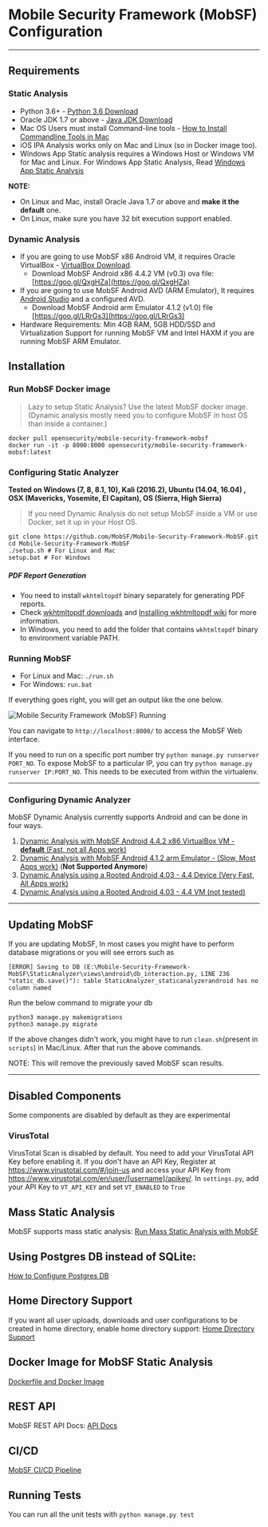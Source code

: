 # Mobile Security Framework (MobSF) Configuration

***

## Requirements

### Static Analysis
* Python 3.6+ - [Python 3.6 Download](https://www.python.org/downloads/)
* Oracle JDK 1.7 or above - [Java JDK Download](http://www.oracle.com/technetwork/java/javase/downloads/)
* Mac OS Users must install Command-line tools - [How to Install Commandline Tools in Mac](http://osxdaily.com/2014/02/12/install-command-line-tools-mac-os-x/)
* iOS IPA Analysis works only on Mac and Linux (so in Docker image too).
* Windows App Static analysis requires a Windows Host or Windows VM for Mac and Linux. For Windows App Static Analysis, Read [Windows App Static Analysis](https://github.com/MobSF/Mobile-Security-Framework-MobSF/blob/master/install/windows/readme.md)
 
**NOTE:**
* On Linux and Mac, install Oracle Java 1.7 or above and **make it the default** one.
* On Linux, make sure you have 32 bit execution support enabled.

### Dynamic Analysis
* If you are going to use MobSF x86 Android VM, it requires Oracle VirtualBox - [VirtualBox Download](https://www.virtualbox.org/wiki/Downloads).
   * Download MobSF Android x86 4.4.2 VM (v0.3) ova file: [https://goo.gl/QxgHZa](https://goo.gl/QxgHZa)
* If you are going to use MobSF Android AVD (ARM Emulator), It requires [Android Studio](https://developer.android.com/studio/index.html) and a configured AVD. 
   * Download MobSF Android arm Emulator 4.1.2 (v1.0) file [https://goo.gl/LRrGs3](https://goo.gl/LRrGs3)
* Hardware Requirements: Min 4GB RAM, 5GB HDD/SSD and Virtualization Support for running MobSF VM and Intel HAXM if you are running MobSF ARM Emulator.

## Installation

### Run MobSF Docker image

> Lazy to setup Static Analysis?
Use the latest MobSF docker image. (Dynamic analysis mostly need you to configure MobSF in host OS than inside a container.) 

```
docker pull opensecurity/mobile-security-framework-mobsf
docker run -it -p 8000:8000 opensecurity/mobile-security-framework-mobsf:latest
```

### Configuring Static Analyzer

**Tested on Windows (7, 8, 8.1, 10), Kali (2016.2), Ubuntu (14.04, 16.04) , OSX (Mavericks, Yosemite, El Capitan), OS (Sierra, High Sierra)**

> If you need Dynamic Analysis do not setup MobSF inside a VM or use Docker, set it up in your Host OS.

```
git clone https://github.com/MobSF/Mobile-Security-Framework-MobSF.git
cd Mobile-Security-Framework-MobSF
./setup.sh # For Linux and Mac
setup.bat # For Windows
```

##### PDF Report Generation

* You need to install `wkhtmltopdf` binary separately for generating PDF reports.
* Check [wkhtmltopdf downloads](http://wkhtmltopdf.org/downloads.html) and 
[Installing wkhtmltopdf wiki](https://github.com/JazzCore/python-pdfkit/wiki/Installing-wkhtmltopdf) for more information.
* In Windows, you need to add the folder that contains `wkhtmltopdf` binary to environment variable PATH.

### Running MobSF

* For Linux and Mac: `./run.sh` 
* For Windows: `run.bat` 

If everything goes right, you will get an output like the one below.

![Mobile Security Framework (MobSF) Running](https://cloud.githubusercontent.com/assets/4301109/21996120/aca05004-dc4e-11e6-849f-1ed73ea8a34c.png)

You can navigate to `http://localhost:8000/` to access the MobSF Web interface.

If you need to run on a specific port number try  `python manage.py runserver PORT_NO`.
To expose MobSF to a particular IP, you can try `python manage.py runserver IP:PORT_NO`. This needs to be executed from within the virtualenv.
***

### Configuring Dynamic Analyzer

MobSF Dynamic Analysis currently supports Android and can be done in four ways.

1. [Dynamic Analysis with MobSF Android 4.4.2 x86 VirtualBox VM - **default** (Fast, not all Apps work)](https://github.com/MobSF/Mobile-Security-Framework-MobSF/wiki/11.-Configuring-Dynamic-Analyzer-with-MobSF-Android-4.4.2-x86-VirtualBox-VM)
2. [Dynamic Analysis with MobSF Android 4.1.2 arm Emulator - (Slow, Most Apps work)](https://github.com/MobSF/Mobile-Security-Framework-MobSF/wiki/12.-Configuring-Dynamic-Analyzer-with-with-MobSF-Android-4.1.2-arm-Emulator) (**Not Supported Anymore**)
3. [Dynamic Analysis using a Rooted Android 4.03 - 4.4 Device (Very Fast, All Apps work)](https://github.com/MobSF/Mobile-Security-Framework-MobSF/wiki/13.-Configuring-Dynamic-Analyzer-with-Rooted-Android-4.03---4.4-Device)
4. [Dynamic Analysis using a Rooted Android 4.03 - 4.4 VM (not tested)](https://github.com/MobSF/Mobile-Security-Framework-MobSF/wiki/14.-Configuring-Dynamic-Analyzer-with-Rooted-Android-4.03---4.4-VM)

***

## Updating MobSF

If you are updating MobSF, In most cases you might have to perform database migrations or you will see errors such as
```
[ERROR] Saving to DB (E:\Mobile-Security-Framework-MobSF\StaticAnalyzer\views\android\db_interaction.py, LINE 236 "static_db.save()"): table StaticAnalyzer_staticanalyzerandroid has no column named 
```

Run the below command to migrate your db
```
python3 manage.py makemigrations
python3 manage.py migrate
```

If the above changes didn't work, you might have to run `clean.sh`(present in `scripts`) in Mac/Linux. After that run the above commands.

NOTE: This will remove the previously saved MobSF scan results.

***
## Disabled Components

Some components are disabled by default as they are experimental 

### VirusTotal

VirusTotal Scan is disabled by default. You need to add your VirusTotal API Key before enabling it. If you don't have an API Key, Register at https://www.virustotal.com/#/join-us and access your API Key from https://www.virustotal.com/en/user/[username]/apikey/. In `settings.py`, add your API Key to `VT_API_KEY` and set `VT_ENABLED` to `True`

## Mass Static Analysis

MobSF supports mass static analysis: 
[Run Mass Static Analysis with MobSF](https://github.com/MobSF/Mobile-Security-Framework-MobSF/wiki/4.-Mass-Static-Analysis)

## Using Postgres DB instead of SQLite:

[How to Configure Postgres DB](https://github.com/MobSF/Mobile-Security-Framework-MobSF/wiki/8.-Use-Postgres-Database-Instead-of-Sqlite3)

## Home Directory Support

If you want all user uploads, downloads and user configurations to be created in home directory, enable home directory support: [Home Directory Support](https://github.com/MobSF/Mobile-Security-Framework-MobSF/wiki/5.-Home-Directory-Support)

## Docker Image for MobSF Static Analysis

[Dockerfile and Docker Image](https://github.com/MobSF/Mobile-Security-Framework-MobSF/wiki/7.-Docker-Container-for-MobSF-Static-Analysis)

## REST API

MobSF REST API Docs: [API Docs](https://github.com/MobSF/Mobile-Security-Framework-MobSF/wiki/3.-REST-API-Documentation)

## CI/CD

[MobSF CI/CD Pipeline](https://github.com/MobSF/Mobile-Security-Framework-MobSF/wiki/10.-MobSF-CI-CD)

## Running Tests

You can run all the unit tests with `python manage.py test`